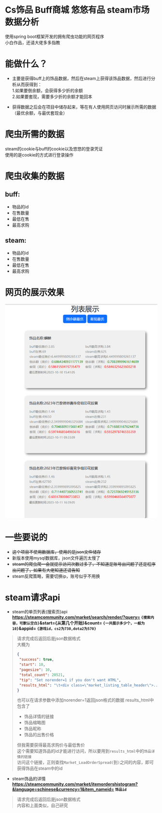 # Cs饰品 Buff商城 悠悠有品 steam市场数据分析 
使用spring boot框架开发的拥有爬虫功能的网页程序  
小白作品，还请大佬多多指教
# 能做什么？ 
- 主要是获得buff上的饰品数据，然后在steam上获得该饰品数据，然后进行分析从而获得到：  
1.如果要倒余额，会获得多少折的余额  
2.如果要套现，需要多少折的余额才能回本
  
- 获得数据之后会在项目中储存起来，等在有人使用网页访问时展示所需的数据（最优余额，与最优套现金）
# 爬虫所需的数据
steam的cookie与buff的cookie以及悠悠的登录凭证  
使用的是cookie的方式进行登录操作
# 爬虫收集的数据
## buff:
- 物品的id
- 在售数量
- 最低在售
- 最高求购
## steam:
- 物品的id
- 在售数量
- 最低在售
- 最高求购
# 网页的展示效果
![image](https://github.com/DTXingFeng/SteamBalance-server/blob/main/image/img.png)
# 一些要说的
- ~~这个项目不使用数据库，使用的是json文件储存~~  
- 新版本使用mysql数据库，json文件遍历太慢了
- ~~steam的爬虫爬一会就提示访问次数过多了，不知道是账号出问题了还是程序出问题了，如果有大佬知道还请告知~~
- steam反爬策略，需要切换ip，账号似乎不用换
# steam请求api
- steam的单页列表(搜索页)api  
**https://steamcommunity.com/market/search/render/?query= `{搜索内容，可默认空白}`&start={从第几个开始}&count= `{一共展示多少个，一般为10}`&appid= `{游戏id，cs2为730,dota2为570}`**  
> 请求完成后返回后是json数据格式  
> 大概为  
> ```json
> {
>  "success": true,
>  "start": 10,
>  "pagesize": 10,
>  "total_count": 20521,
>  "tip": "Set norender=1 if you don't want HTML",
>  "results_html": "\t<div class=\"market_listing_table_header\">...."
> }
> ```
> 也可以在请求参数中添加norender=1返回json格式的数据
> results_html中包含了
> - 饰品详情的链接  
> - 饰品缩略图
> - 饰品昵称
> - 饰品的出售价格
> 
> 但我需要获得最高求购价与最低售价  
> 这个需要知道饰品的id才能进行访问，所以要用到`results_html`中的`饰品详情的链接`  
> 访问这个链接，正则查找`Market_LoadOrderSpread(`到`)`之间的内容，即可获得饰品在steam中的id

- steam饰品的详情
**https://steamcommunity.com/market/itemordershistogram?&language=schinese&currency=1&item_nameid= `饰品id`**
> 请求完成后返回后是json数据格式  
> 内容和上面类似，自己研究
